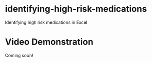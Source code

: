 # identifying-high-risk-medications
Identifying high risk medications in Excel



# Video Demonstration
Coming soon!
